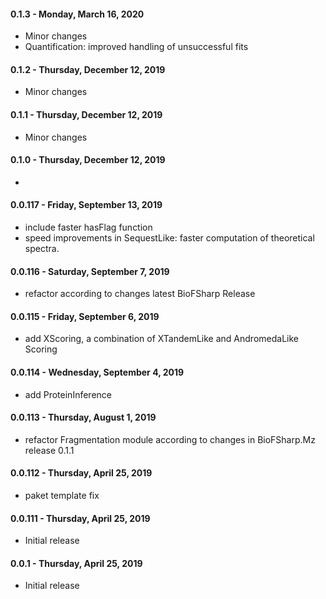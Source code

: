 #### 0.1.3 - Monday, March 16, 2020
* Minor changes 
* Quantification: improved handling of unsuccessful fits

#### 0.1.2 - Thursday, December 12, 2019
* Minor changes 

#### 0.1.1 - Thursday, December 12, 2019
* Minor changes 

#### 0.1.0 - Thursday, December 12, 2019
*
#### 0.0.117 - Friday, September 13, 2019
* include faster hasFlag function
* speed improvements in SequestLike: faster computation of theoretical spectra. 

#### 0.0.116 - Saturday, September 7, 2019
* refactor according to changes latest BioFSharp Release

#### 0.0.115 - Friday, September 6, 2019
* add XScoring, a combination of XTandemLike and AndromedaLike Scoring

#### 0.0.114 - Wednesday, September 4, 2019
* add ProteinInference

#### 0.0.113 - Thursday, August 1, 2019
* refactor Fragmentation module according to changes in BioFSharp.Mz release 0.1.1

#### 0.0.112 - Thursday, April 25, 2019
* paket template fix

#### 0.0.111 - Thursday, April 25, 2019
* Initial release

#### 0.0.1 - Thursday, April 25, 2019
* Initial release
